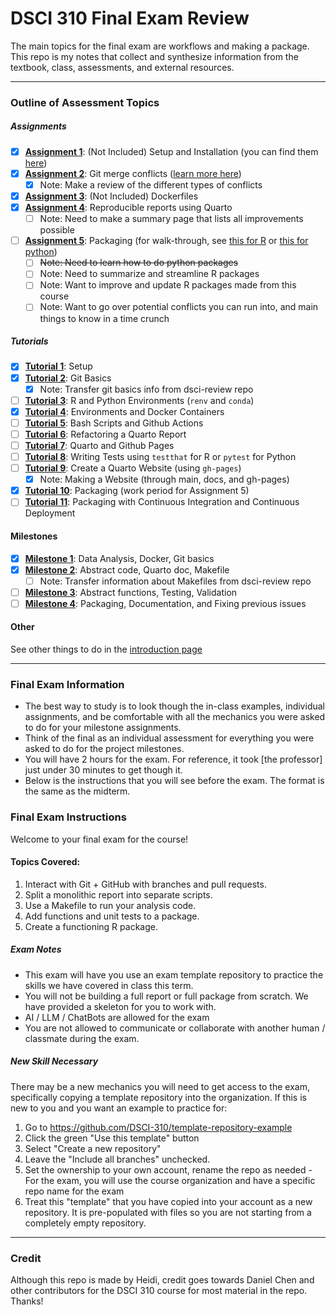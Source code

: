 # DSCI 310 Final Exam Review

The main topics for the final exam are workflows and making a package. 
This repo is my notes that collect and synthesize information from the textbook, class, assessments, and external resources.

---

### Outline of Assessment Topics

##### Assignments
- [X] [**Assignment 1**](https://ubc-dsci.github.io/dsci-310-student/individual_assignment/ia1.html): (Not Included) Setup and Installation (you can find them [here](https://ubc-dsci.github.io/dsci-310-student/computer-setup.html))
- [X] [**Assignment 2**](https://ubc-dsci.github.io/dsci-310-student/individual_assignment/ia2.html): Git merge conflicts ([learn more here](https://www.atlassian.com/git/tutorials/using-branches/merge-conflicts))
    - [X] Note: Make a review of the different types of conflicts
- [X] [**Assignment 3**](https://ubc-dsci.github.io/dsci-310-student/individual_assignment/ia3.html): (Not Included) Dockerfiles
- [X] [**Assignment 4**](https://ubc-dsci.github.io/dsci-310-student/individual_assignment/ia4.html): Reproducible reports using Quarto
    - [ ] Note: Need to make a summary page that lists all improvements possible
- [ ] [**Assignment 5**](https://ubc-dsci.github.io/dsci-310-student/individual_assignment/ia5.html): Packaging (for walk-through, see [this for R](https://r-pkgs.org/whole-game.html) or [this for python](https://py-pkgs.org/03-how-to-package-a-python))
    - [ ] ~~Note: Need to learn how to do python packages~~
    - [ ] Note: Need to summarize and streamline R packages
    - [ ] Note: Want to improve and update R packages made from this course
    - [ ] Note: Want to go over potential conflicts you can run into, and main things to know in a time crunch

##### Tutorials
- [X] [**Tutorial 1**](https://ubc-dsci.github.io/dsci-310-student/tutorials/t1.html): Setup
- [X] [**Tutorial 2**](https://ubc-dsci.github.io/dsci-310-student/tutorials/t2.html): Git Basics
    - [X] Note: Transfer git basics info from dsci-review repo
- [ ] [**Tutorial 3**](https://ubc-dsci.github.io/dsci-310-student/tutorials/t3.html): R and Python Environments (`renv` and `conda`)
- [X] [**Tutorial 4**](https://ubc-dsci.github.io/dsci-310-student/tutorials/t4.html): Environments and Docker Containers
- [ ] [**Tutorial 5**](https://ubc-dsci.github.io/dsci-310-student/tutorials/t5.html): Bash Scripts and Github Actions
- [ ] [**Tutorial 6**](https://ubc-dsci.github.io/dsci-310-student/tutorials/t6.html): Refactoring a Quarto Report
- [ ] [**Tutorial 7**](https://ubc-dsci.github.io/dsci-310-student/tutorials/t7.html): Quarto and Github Pages
- [ ] [**Tutorial 8**](https://ubc-dsci.github.io/dsci-310-student/tutorials/t8.html): Writing Tests using `testthat` for R or `pytest` for Python
- [ ] [**Tutorial 9**](https://ubc-dsci.github.io/dsci-310-student/tutorials/t9.html): Create a Quarto Website (using `gh-pages`)
    - [X] Note: Making a Website (through main, docs, and gh-pages)
- [X] [**Tutorial 10**](https://ubc-dsci.github.io/dsci-310-student/tutorials/t10.html): Packaging (work period for Assignment 5)
- [ ] [**Tutorial 11**](https://ubc-dsci.github.io/dsci-310-student/tutorials/t11.html): Packaging with Continuous Integration and Continuous Deployment

#### Milestones
- [X] [**Milestone 1**](https://ubc-dsci.github.io/dsci-310-student/project/m1.html): Data Analysis, Docker, Git basics
- [X] [**Milestone 2**](https://ubc-dsci.github.io/dsci-310-student/project/m2.html): Abstract code, Quarto doc, Makefile
    - [ ] Note: Transfer information about Makefiles from dsci-review repo
- [ ] [**Milestone 3**](https://ubc-dsci.github.io/dsci-310-student/project/m3.html): Abstract functions, Testing, Validation
- [ ] [**Milestone 4**](https://ubc-dsci.github.io/dsci-310-student/project/m4.html): Packaging, Documentation, and Fixing previous issues

#### Other

See other things to do in the [introduction page](#index.qmd)

---

### Final Exam Information

* The best way to study is to look though the in-class examples, individual assignments, and be comfortable with all the mechanics you were asked to do for your milestone assignments.
* Think of the final as an individual assessment for everything you were asked to do for the project milestones.
* You will have 2 hours for the exam. For reference, it took [the professor] just under 30 minutes to get though it.
* Below is the instructions that you will see before the exam. The format is the same as the midterm.

### Final Exam Instructions

Welcome to your final exam for the course!

#### Topics Covered:
1. Interact with Git + GitHub with branches and pull requests.
2. Split a monolithic report into separate scripts.
3. Use a Makefile to run your analysis code.
4. Add functions and unit tests to a package.
5. Create a functioning R package.

##### Exam Notes
* This exam will have you use an exam template repository to practice the skills we have covered in class this term.
* You will not be building a full report or full package from scratch. We have provided a skeleton for you to work with.
* AI / LLM / ChatBots are allowed for the exam
* You are not allowed to communicate or collaborate with another human / classmate during the exam.

##### New Skill Necessary
There may be a new mechanics you will need to get access to the exam, specifically copying a template repository into the organization. If this is new to you and you want an example to practice for:

1. Go to <https://github.com/DSCI-310/template-repository-example>
2. Click the green "Use this template" button
3. Select "Create a new repository"
4. Leave the "Include all branches" unchecked.
5. Set the ownership to your own account, rename the repo as needed - For the exam, you will use the course organization and have a specific repo name for the exam
6. Treat this "template" that you have copied into your account as a new repository. It is pre-populated with files so you are not starting from a completely empty repository.

---

### Credit
Although this repo is made by Heidi, credit goes towards Daniel Chen and other contributors for the DSCI 310 course for most material in the repo.
Thanks!
